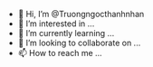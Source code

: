 - 👋 Hi, I’m @Truongngocthanhnhan
- 👀 I’m interested in ...
- 🌱 I’m currently learning ...
- 💞️ I’m looking to collaborate on ...
- 📫 How to reach me ...

<!---
Truongngocthanhnhan/Truongngocthanhnhan is a ✨ special ✨ repository because its `README.md` (this file) appears on your GitHub profile.
You can click the Preview link to take a look at your changes.
--->
